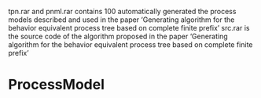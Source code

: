 tpn.rar and pnml.rar contains 100 automatically generated the process models described and used in the paper ‘Generating algorithm for the behavior equivalent process tree based on complete finite prefix’
src.rar is the source code of the algorithm proposed in the paper ‘Generating algorithm for the behavior equivalent process tree based on complete finite prefix’
# ProcessModel

